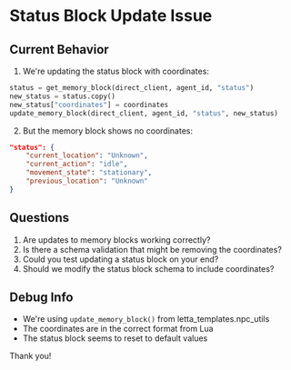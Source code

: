 # Status Block Update Issue

## Current Behavior

1. We're updating the status block with coordinates:
```python
status = get_memory_block(direct_client, agent_id, "status")
new_status = status.copy()
new_status["coordinates"] = coordinates
update_memory_block(direct_client, agent_id, "status", new_status)
```

2. But the memory block shows no coordinates:
```json
"status": {
    "current_location": "Unknown",
    "current_action": "idle",
    "movement_state": "stationary",
    "previous_location": "Unknown"
}
```

## Questions

1. Are updates to memory blocks working correctly? 
2. Is there a schema validation that might be removing the coordinates?
3. Could you test updating a status block on your end?
4. Should we modify the status block schema to include coordinates?

## Debug Info
- We're using `update_memory_block()` from letta_templates.npc_utils
- The coordinates are in the correct format from Lua
- The status block seems to reset to default values

Thank you! 